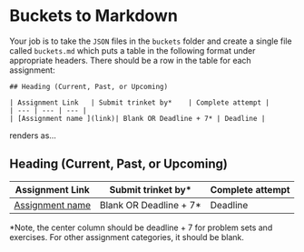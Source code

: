 # Buckets to Markdown

Your job is to take the `JSON` files in the `buckets` folder and create a single file called `buckets.md` which puts a table in the following format under appropriate headers. There should be a row in the table for each assignment:

```
## Heading (Current, Past, or Upcoming)

| Assignment Link	| Submit trinket by*	| Complete attempt |
| --- | --- | --- |
| [Assignment name ](link)| Blank OR Deadline + 7* | Deadline |

```

renders as...

## Heading (Current, Past, or Upcoming)

| Assignment Link       | Submit trinket by*     | Complete attempt |
| --------------------- | ---------------------- | ---------------- |
| [Assignment name ](link) | Blank OR Deadline + 7* | Deadline         |

*Note, the center column should be deadline + 7 for problem sets and exercises. For other assignment categories, it should be blank.
